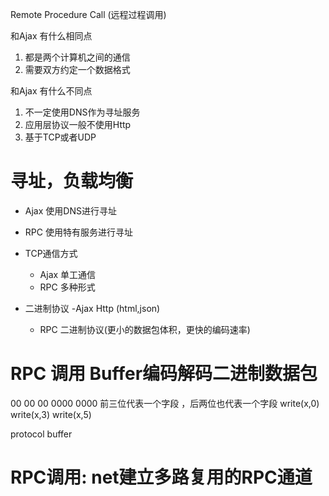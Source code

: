 Remote Procedure Call (远程过程调用)

和Ajax 有什么相同点
1. 都是两个计算机之间的通信
2. 需要双方约定一个数据格式

和Ajax 有什么不同点
1. 不一定使用DNS作为寻址服务
2. 应用层协议一般不使用Http
3. 基于TCP或者UDP

# 寻址，负载均衡
- Ajax 使用DNS进行寻址
- RPC 使用特有服务进行寻址

- TCP通信方式
    - Ajax 单工通信
    - RPC  多种形式

- 二进制协议
    -Ajax Http (html,json)
    - RPC 二进制协议(更小的数据包体积，更快的编码速率)



# RPC 调用 Buffer编码解码二进制数据包

00 00 00    0000 0000  前三位代表一个字段 ，后两位也代表一个字段
write(x,0)  write(x,3) write(x,5)

protocol buffer

# RPC调用: net建立多路复用的RPC通道



